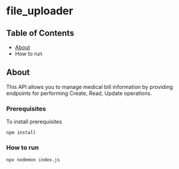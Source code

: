 # file_uploader

## Table of Contents

- [About](#about)
- How to run


## About <a name = "about"></a>
This API allows you to manage medical bill information by providing endpoints for
performing Create, Read, Update operations.



### Prerequisites
To install prerequisites

```
npm install
```

### How to run

```
npx nodemon index.js
```
